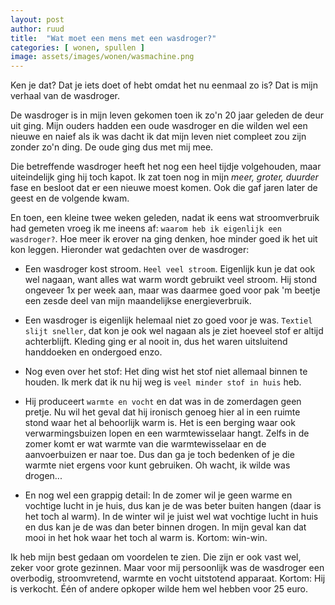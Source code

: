 ```yaml
---
layout: post
author: ruud
title:  "Wat moet een mens met een wasdroger?"
categories: [ wonen, spullen ]
image: assets/images/wonen/wasmachine.png
---
```

Ken je dat? Dat je iets doet of hebt omdat het nu eenmaal zo is? Dat is mijn verhaal van de wasdroger.

De wasdroger is in mijn leven gekomen toen ik zo'n 20 jaar geleden de deur uit ging. Mijn ouders hadden een oude wasdroger en die wilden wel een nieuwe en naief als ik was dacht ik dat mijn leven niet compleet zou zijn zonder zo'n ding. De oude ging dus met mij mee.

Die betreffende wasdroger heeft het nog een heel tijdje volgehouden, maar uiteindelijk ging hij toch kapot. Ik zat toen nog in mijn *meer, groter, duurder* fase en besloot dat er een nieuwe moest komen. Ook die gaf jaren later de geest en de volgende kwam.

En toen, een kleine twee weken geleden, nadat ik eens wat stroomverbruik had gemeten vroeg ik me ineens af: `waarom heb ik eigenlijk een wasdroger?`. Hoe meer ik erover na ging denken, hoe minder goed ik het uit kon leggen. Hieronder wat gedachten over de wasdroger:

- Een wasdroger kost stroom. `Heel veel stroom`. Eigenlijk kun je dat ook wel nagaan, want alles wat warm wordt gebruikt veel stroom. Hij stond ongeveer 1x per week aan, maar was daarmee goed voor pak 'm beetje een zesde deel van mijn maandelijkse energieverbruik.

- Een wasdroger is eigenlijk helemaal niet zo goed voor je was. `Textiel slijt sneller`, dat kon je ook wel nagaan als je ziet hoeveel stof er altijd achterblijft. Kleding ging er al nooit in, dus het waren uitsluitend handdoeken en ondergoed enzo. 

- Nog even over het stof: Het ding wist het stof niet allemaal binnen te houden. Ik merk dat ik nu hij weg is `veel minder stof in huis` heb.

- Hij produceert `warmte en vocht` en dat was in de zomerdagen geen pretje. Nu wil het geval dat hij ironisch genoeg hier al in een ruimte stond waar het al behoorlijk warm is. Het is een berging waar ook verwarmingsbuizen lopen en een warmtewisselaar hangt. Zelfs in de zomer komt er wat warmte van die warmtewisselaar en de aanvoerbuizen er naar toe. Dus dan ga je toch bedenken of je die warmte niet ergens voor kunt gebruiken. Oh wacht, ik wilde was drogen...

- En nog wel een grappig detail: In de zomer wil je geen warme en vochtige lucht in je huis, dus kan je de was beter buiten hangen (daar is het toch al warm). In de winter wil je juist wel wat vochtige lucht in huis en dus kan je de was dan beter binnen drogen. In mijn geval kan dat mooi in het hok waar het toch al warm is. Kortom: win-win.

Ik heb mijn best gedaan om voordelen te zien. Die zijn er ook vast wel, zeker voor grote gezinnen. Maar voor mij persoonlijk was de wasdroger een overbodig, stroomvretend, warmte en vocht uitstotend apparaat. Kortom: Hij is verkocht. Één of andere opkoper wilde hem wel hebben voor 25 euro.